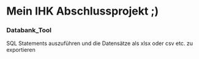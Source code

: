 # Mein IHK Abschlussprojekt ;)

### Databank_Tool
SQL Statements auszuführen und die Datensätze als xlsx oder csv etc. zu exportieren
